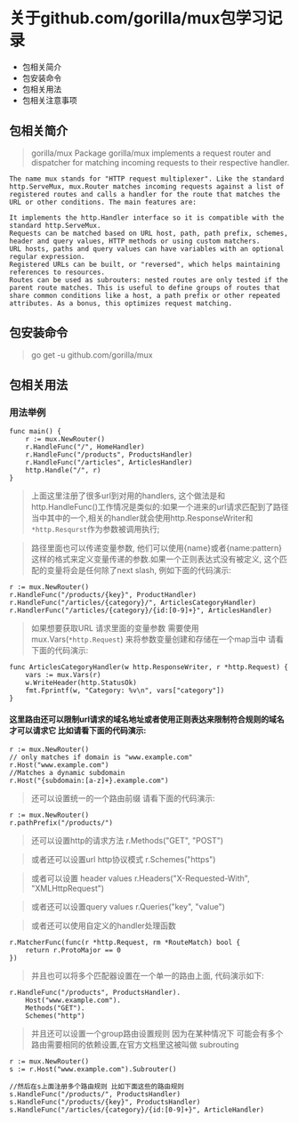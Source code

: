 # 关于github.com/gorilla/mux包学习记录
* 包相关简介
* 包安装命令
* 包相关用法
* 包相关注意事项

## 包相关简介
> gorilla/mux
	Package gorilla/mux implements a request router and dispatcher for matching incoming requests to their respective handler.

	The name mux stands for "HTTP request multiplexer". Like the standard http.ServeMux, mux.Router matches incoming requests against a list of registered routes and calls a handler for the route that matches the URL or other conditions. The main features are:

	It implements the http.Handler interface so it is compatible with the standard http.ServeMux.
	Requests can be matched based on URL host, path, path prefix, schemes, header and query values, HTTP methods or using custom matchers.
	URL hosts, paths and query values can have variables with an optional regular expression.
	Registered URLs can be built, or "reversed", which helps maintaining references to resources.
	Routes can be used as subrouters: nested routes are only tested if the parent route matches. This is useful to define groups of routes that share common conditions like a host, a path prefix or other repeated attributes. As a bonus, this optimizes request matching.

## 包安装命令
> go get -u github.com/gorilla/mux 

## 包相关用法

### 用法举例
```golang
func main() {
	r := mux.NewRouter()
	r.HandleFunc("/", HomeHandler)
	r.HandleFunc("/products", ProductsHandler)
	r.HandleFunc("/articles", ArticlesHandler)
	http.Handle("/", r)
}
```
> 上面这里注册了很多url到对用的handlers, 这个做法是和http.HandleFunc()工作情况是类似的:如果一个进来的url请求匹配到了路径当中其中的一个,相关的handler就会使用http.ResponseWriter和`*http.Resqurst`作为参数被调用执行;

> 路径里面也可以传递变量参数, 他们可以使用{name}或者{name:pattern}这样的格式来定义变量传递的参数.如果一个正则表达式没有被定义, 这个匹配的变量将会是任何除了next slash, 例如下面的代码演示:
```golang
r := mux.NewRouter()
r.HandleFunc("/products/{key}", ProductHandler)
r.HandleFunc("/articles/{category}/", ArticlesCategoryHandler)
r.HandlerFunc("/articles/{category}/{id:[0-9]+}", ArticlesHandler)
```
> 如果想要获取URL 请求里面的变量参数 需要使用mux.Vars(`*http.Request`) 来将参数变量创建和存储在一个map当中 请看下面的代码演示:
```golang
func ArticlesCategoryHandler(w http.ResponseWriter, r *http.Request) {
	vars := mux.Vars(r)
	w.WriteHeader(http.StatusOk)
	fmt.Fprintf(w, "Category: %v\n", vars["category"])
}
```

#### 这里路由还可以限制url请求的域名地址或者使用正则表达来限制符合规则的域名才可以请求它 比如请看下面的代码演示:
```golang
r := mux.NewRouter()
// only matches if domain is "www.example.com"
r.Host("www.example.com")
//Matches a dynamic subdomain
r.Host("{subdomain:[a-z]+}.example.com")
```

> 还可以设置统一的一个路由前缀 请看下面的代码演示:
```golang
r := mux.NewRouter()
r.pathPrefix("/products/")
```

> 还可以设置http的请求方法
r.Methods("GET", "POST")

> 或者还可以设置url http协议模式
r.Schemes("https")

> 或者可以设置 header values 
r.Headers("X-Requested-With", "XMLHttpRequest")

> 或者还可以设置query values 
r.Queries("key", "value")

> 或者还可以使用自定义的handler处理函数
```golang
r.MatcherFunc(func(r *http.Request, rm *RouteMatch) bool {
	return r.ProtoMajor == 0
})
```

> 并且也可以将多个匹配器设置在一个单一的路由上面, 代码演示如下:
```golang
r.HandleFunc("/products", ProductsHandler).
	Host("www.example.com").
	Methods("GET").
	Schemes("http")
```

> 并且还可以设置一个group路由设置规则 因为在某种情况下 可能会有多个路由需要相同的依赖设置,在官方文档里这被叫做 subrouting
```golang
r := mux.NewRouter()
s := r.Host("www.example.com").Subrouter()

//然后在s上面注册多个路由规则 比如下面这些的路由规则
s.HandleFunc("/products/", ProductsHandler)
s.HandleFunc("/products/{key}", ProductsHandler)
s.HandleFunc("/articles/{category}/{id:[0-9]+}", ArticleHandler)
```